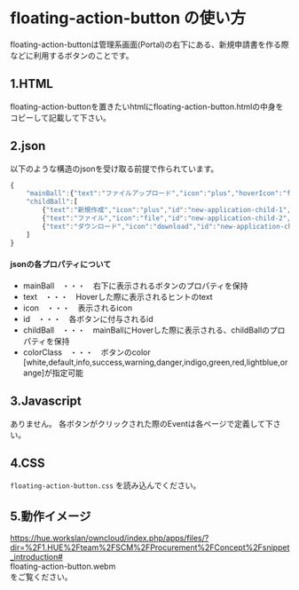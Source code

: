 # floating-action-button の使い方

floating-action-buttonは管理系画面(Portal)の右下にある、新規申請書を作る際などに利用するボタンのことです。

## 1.HTML

floating-action-buttonを置きたいhtmlにfloating-action-button.htmlの中身をコピーして記載して下さい。


## 2.json

以下のような構造のjsonを受け取る前提で作られています。

```Javascript
{
	"mainBall":{"text":"ファイルアップロード","icon":"plus","hoverIcon":"file-upload","id":"new-application"},
	"childBall":[
		{"text":"新規作成","icon":"plus","id":"new-application-child-1","colorClass":"lightblue"},
		{"text":"ファイル","icon":"file","id":"new-application-child-2","colorClass":"indigo"},
		{"text":"ダウンロード","icon":"download","id":"new-application-child-3","colorClass":"green"}
	]
}
```
#### jsonの各プロパティについて
- mainBall　・・・　右下に表示されるボタンのプロパティを保持
- text　・・・　Hoverした際に表示されるヒントのtext
- icon　・・・　表示されるicon
- id　・・・　各ボタンに付与されるid
- childBall　・・・　mainBallにHoverした際に表示される、childBallのプロパティを保持
- colorClass　・・・　ボタンのcolor [white,default,info,success,warning,danger,indigo,green,red,lightblue,orange]が指定可能

## 3.Javascript
ありません。
各ボタンがクリックされた際のEventは各ページで定義して下さい。


## 4.CSS

`floating-action-button.css` を読み込んでください。


## 5.動作イメージ

https://hue.workslan/owncloud/index.php/apps/files/?dir=%2F1.HUE%2Fteam%2FSCM%2FProcurement%2FConcept%2Fsnippet_introduction#  
floating-action-button.webm  
をご覧ください。